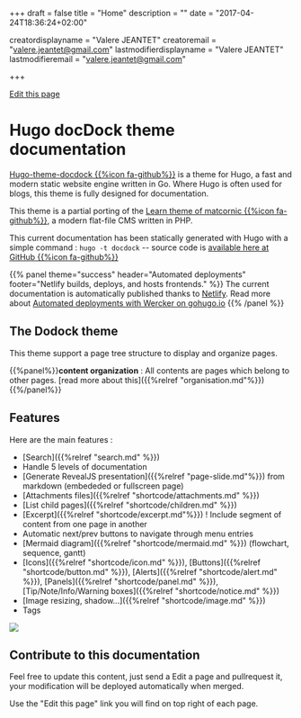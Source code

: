 +++
draft = false
title = "Home"
description = ""
date = "2017-04-24T18:36:24+02:00"


creatordisplayname = "Valere JEANTET"
creatoremail = "valere.jeantet@gmail.com"
lastmodifierdisplayname = "Valere JEANTET"
lastmodifieremail = "valere.jeantet@gmail.com"

+++

<span id="sidebar-toggle-span">
<a href="#" id="sidebar-toggle" data-sidebar-toggle=""><i class="fa fa-bars"></i></a>
</span>

<div id="top-github-link">
  <a class="github-link" href="https://github.com/vjeantet/hugo-theme-docdock/edit/master/exampleSite/content/_index.md" target="blank">
    <i class="fa fa-code-fork"></i> Edit this page</a>
</div>

# Hugo docDock theme documentation
[Hugo-theme-docdock {{%icon fa-github%}}](https://github.com/vjeantet/hugo-theme-docdock) is a theme for Hugo, a fast and modern static website engine written in Go. Where Hugo is often used for blogs, this theme is fully designed for documentation.

This theme is a partial porting of the [Learn theme of matcornic {{%icon fa-github%}}](https://github.com/matcornic/hugo-theme-learn), a modern flat-file CMS written in PHP.

This current documentation has been statically generated with Hugo with a simple command : `hugo -t docdock` -- source code is [available here at GitHub {{%icon fa-github%}}](https://github.com/vjeantet/hugo-theme-docDock-doc)



{{% panel theme="success" header="Automated deployments" footer="Netlify builds, deploys, and hosts  frontends." %}}
The current documentation is automatically published thanks to [Netlify](https://www.netlify.com/).
Read more about [Automated deployments with Wercker on gohugo.io](https://gohugo.io/tutorials/automated-deployments/)
{{% /panel %}}

## The Dodock theme
This theme support a page tree structure to display and organize pages.

{{%panel%}}**content organization** : All contents are pages which belong to other pages. [read more about this]({{%relref "organisation.md"%}}) {{%/panel%}}

## Features
Here are the main features :

* [Search]({{%relref "search.md" %}})
* Handle 5 levels of documentation
* [Generate RevealJS presentation]({{%relref "page-slide.md"%}}) from markdown (embededed or fullscreen page)
* [Attachments files]({{%relref "shortcode/attachments.md" %}})
* [List child pages]({{%relref "shortcode/children.md" %}})
* [Excerpt]({{%relref "shortcode/excerpt.md"%}}) ! Include segment of content from one page in another
* Automatic next/prev buttons to navigate through menu entries
* [Mermaid diagram]({{%relref "shortcode/mermaid.md" %}}) (flowchart, sequence, gantt)
* [Icons]({{%relref "shortcode/icon.md" %}}), [Buttons]({{%relref "shortcode/button.md" %}}), [Alerts]({{%relref "shortcode/alert.md" %}}), [Panels]({{%relref "shortcode/panel.md" %}}), [Tip/Note/Info/Warning boxes]({{%relref "shortcode/notice.md" %}})
* [Image resizing, shadow...]({{%relref "shortcode/image.md" %}})
* Tags

![](https://raw.githubusercontent.com/vjeantet/hugo-theme-docdock/master/images/tn.png?width=33pc&classes=border,shadow)

## Contribute to this documentation
Feel free to update this content, just send a Edit a page and pullrequest it, your modification will be deployed automatically when merged.

Use the "Edit this page" link you will find on top right of each page.